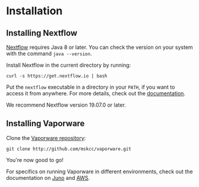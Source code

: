 # Installation

## Installing Nextflow
[Nextflow](https://www.nextflow.io) requires Java 8 or later. You can check the version on your system with the command `java --version`.

Install Nextflow in the current directory by running:
```shell
curl -s https://get.nextflow.io | bash
```
Put the `nextflow` executable in a directory in your `PATH`, if you want to access it from anywhere. For more details, check out the [documentation](https://www.nextflow.io/docs/latest/getstarted.html).

We recommend Nextflow version 19.07.0 or later.

## Installing Vaporware
Clone the [Vaporware repository](http://github.com/mskcc/vaporware):
```shell
git clone http://github.com/mskcc/vaporware.git
```

You're now good to go!

For specifics on running Vaporware in different environments, check out the documentation on [Juno](juno-setup.md) and [AWS](aws-setup.md).